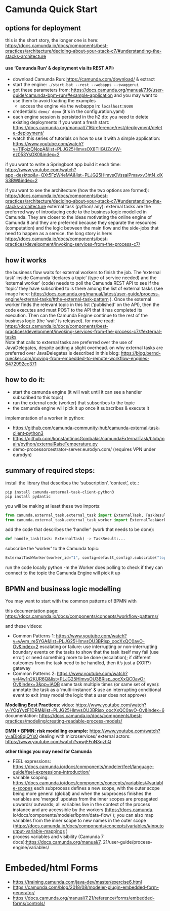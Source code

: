 # Camunda Quick Start

## options for deployment 
this is the short story, the longer one is here: https://docs.camunda.io/docs/components/best-practices/architecture/deciding-about-your-stack-c7/#understanding-the-stacks-architecture  

#### use ‘Camunda Run’ & deployment via its REST API: 
- download Camunda Run: https://camunda.com/download/ & extract 
- start the engine: `./start.bat --rest --webapps --swaggerui`
- got these parameters from: https://docs.camunda.org/manual/7.16/user-guide/camunda-bpm-run/#example-application 
  and you may want to use them to avoid loading the examples 
    - access the engine via the webapps in: `localhost:8080`
- credentials: `demo/ demo` (it's in the configuration.yaml)
- each engine session is persisted in the h2 db: you need to delete existing deployments if you want a fresh start: 
  https://docs.camunda.org/manual/7.16/reference/rest/deployment/delete-deployment/  
- watch this series of tutorials on how to use it with a simple application: https://www.youtube.com/watch?v=TlFojzQNopA&list=PLJG25HlmvsOX8TiIGUZcVW-ez053YsOX0&index=2  


if you want to write a Springboot app build it each time: https://www.youtube.com/watch?app=desktop&v=QXt5FzW4eMA&list=PLJG25HlmvsOVssaiPmavxv3htN_dXS3BW&index=2 

if you want to see the architecture (how the two options are formed): https://docs.camunda.io/docs/components/best-practices/architecture/deciding-about-your-stack-c7/#understanding-the-stacks-architecture 
external task (python/ any): external tasks are the preferred way of introducing code to the business logic modelled in Camunda. They are closer 
to the ideas motivating the online engine of Camunda 8 and they are preferred because they separate the resources 
(computation) and the logic between the main flow and the side-jobs that need to happen as a service. the long story is here: https://docs.camunda.io/docs/components/best-practices/development/invoking-services-from-the-process-c7/    

## how it works 
the business flow waits for external workers to finish the job. The ‘external task’ inside Camunda ‘declares a 
topic’ (type of service needed) and the ‘external worker’ (code) needs to poll the Camunda REST API to see if the 
‘topic’ they have subscribed to is there among the list of external tasks (see image here: https://docs.camunda.org/manual/latest/user-guide/process-engine/external-tasks/#the-external-task-pattern ). Once the external worker 
finds the relevant topic in this list (‘published’ on the API), then the code executes and must POST to the API that 
it has completed its execution. Then can the Camunda Engine continue to the rest of the business logic (the ‘wait’ 
is released). for more read: https://docs.camunda.io/docs/components/best-practices/development/invoking-services-from-the-process-c7/#external-tasks        
Note that calls to external tasks are preferred over the use of JavaDelegates, despite adding a slight overhead. on 
why external tasks are preferred over JavaDelegates is described in this blog: https://blog.bernd-ruecker.com/moving-from-embedded-to-remote-workflow-engines-8472992cc371   

## how to do it: 
- start the camunda engine (it will wait until it can see a handler subscribed to this topic)
- run the external code (worker) that subscribes to the topic 
- the camunda engine will pick it up once it subscribes & execute it

implementation of a worker in python:
- https://github.com/camunda-community-hub/camunda-external-task-client-python3 
- https://github.com/konstantinosGombakis/camundaExternalTask/blob/main/python/externalRaiseTemperature.py 
- demo-processorcestrator-server.eurodyn.com/    (requires VPN under eurodyn) 

## summary of required steps: 
install the library that describes the ‘subscription’, ‘context’, etc.: 

```commandline
pip install camunda-external-task-client-python3 
pip install pydantic
```

you will be making at least these two imports:
```python
from camunda.external_task.external_task import ExternalTask, TaskResult
from camunda.external_task.external_task_worker import ExternalTaskWorker
```
add the code that describes the ‘handler’ (work that needs to be done):

```python
def handle_task(task: ExternalTask) -> TaskResult:...
``` 

subscribe the ‘worker’ to the Camunda topic: 
```python
ExternalTaskWorker(worker_id="1", config=default_config).subscribe("topicName", handle_task)
```

run the code locally python -m <moduleName> the Worker does polling to check if they can connect to the topic
the Camunda Engine will pick it up


## BPMN and business logic modelling
You may want to start with the common patterns of BPMN with 

this documentation page: https://docs.camunda.io/docs/components/concepts/workflow-patterns/ 

and these videos: 
- Common Patterns 1: https://www.youtube.com/watch?v=yAvm_re5YGA&list=PLJG25HlmvsOU3BRisp_oocXxQC0avO-Ov&index=2 
escalating or failure: use interrupting or non-interrupting boundary events on the tasks to show that the task 
itself may fail (use error) or need something more to be done (escalation); if different outcomes from the task need 
to be handled, then it’s just a (XOR?) gateway  
- Common Patterns 2: https://www.youtube.com/watch?v=l4w1n2KUR6Q&list=PLJG25HlmvsOU3BRisp_oocXxQC0avO-Ov&index=3&pp=iAQB 
same task multiple times (or same set of eyes): annotate the task as a ‘multi-instance’ & use an interrupting 
conditional event to exit (may model the logic that a user does not approve) 



**Modelling Best Practices:** 
video: https://www.youtube.com/watch?v=YOgYvzF1DRM&list=PLJG25HlmvsOU3BRisp_oocXxQC0avO-Ov&index=6 
documentation: https://docs.camunda.io/docs/components/best-practices/modeling/creating-readable-process-models/ 


**DMN + BPMN: risk modelling example:** https://www.youtube.com/watch?v=aDjo8qiQYx0 
dealing with microservices/ external actors: https://www.youtube.com/watch?v=wjFFpN3qzhQ 



**other things you may need for Camunda**

- FEEL expressions: https://docs.camunda.io/docs/components/modeler/feel/language-guide/feel-expressions-introduction/ 
- variable scoping: https://docs.camunda.io/docs/components/concepts/variables/#variable-scopes each subprocess 
defines a new scope, with the outer scope being more general (global) and when the subprocess finishes the variables 
are ‘merged’ updates from the inner scopes are propagated upwards/ outwards; all variables live in the context of 
the process instance and are accessible by the workers (https://docs.camunda.
io/docs/components/modeler/bpmn/data-flow/ ); you can also map variables from the inner scope to new names in the 
outer scope (https://docs.camunda.io/docs/components/concepts/variables/#inputoutput-variable-mappings )
- process variables and visibility (Camunda 7 docs):https://docs.camunda.org/manual/7.
  21/user-guide/process-engine/variables/ 


# Embeded/html Forms
- https://training.camunda.com/java-dev/master/exercise6.html
- https://camunda.com/blog/2018/08/modeler-plugin-embedded-form-generator/
- https://docs.camunda.org/manual/7.21/reference/forms/embedded-forms/controls/

